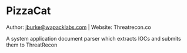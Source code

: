 PizzaCat
========
Author: jburke@wapacklabs.com | Website: Threatrecon.co

A system application document parser which extracts IOCs and submits them to ThreatRecon
